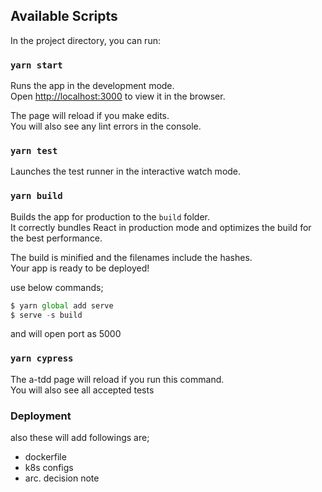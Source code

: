 ## Available Scripts

In the project directory, you can run:

### `yarn start`

Runs the app in the development mode.<br />
Open [http://localhost:3000](http://localhost:3000) to view it in the browser.

The page will reload if you make edits.<br />
You will also see any lint errors in the console.

### `yarn test`

Launches the test runner in the interactive watch mode.<br />

### `yarn build`

Builds the app for production to the `build` folder.<br />
It correctly bundles React in production mode and optimizes the build for the best performance.

The build is minified and the filenames include the hashes.<br />
Your app is ready to be deployed!

use below commands;

```js
$ yarn global add serve
$ serve -s build
```

and will open port as 5000


### `yarn cypress`

The a-tdd page will reload if you run this command.<br />
You will also see all accepted tests


### Deployment

also these will add followings are;
* dockerfile
* k8s configs
* arc. decision note

